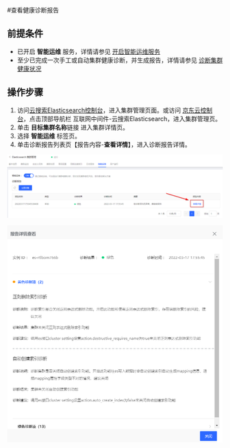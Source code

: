 #查看健康诊断报告

## 前提条件
- 已开启 **智能运维** 服务，详情请参见 [开启智能运维服务](../HealthCheck/Health_check_on.md)
- 至少已完成一次手工或自动集群健康诊断，并生成报告，详情请参见 [诊断集群健康状况](../HealthCheck/Health_check_start.md)

## 操作步骤
1. 访问[云搜索Elasticsearch控制台](https://es-console.jdcloud.com/clusters)，进入集群管理页面。或访问 [京东云控制台](https://console.jdcloud.com/)，点击顶部导航栏 互联网中间件-云搜索Elasticsearch，进入集群管理页。
2. 单击 **目标集群名称**链接 进入集群详情页。
3. 选择 **智能运维** 标签页。
4. 单击诊断报告列表页【报告内容-**查看详情**】，进入诊断报告详情。

![](../../../../../image/Elasticsearch/HealthCheck/health_check_report.png)

![](../../../../../image/Elasticsearch/HealthCheck/health_check_report_1.png)
